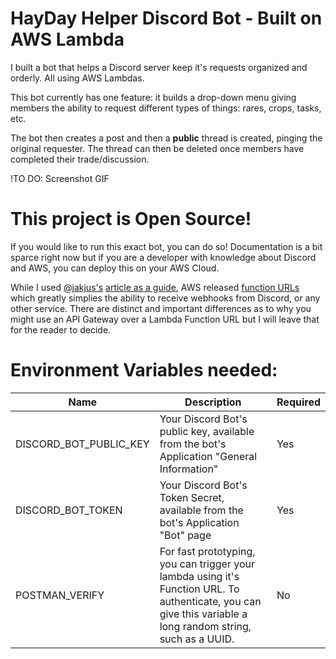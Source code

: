 # HayDay Helper Discord Bot - Built on AWS Lambda

I built a bot that helps a Discord server keep it's requests organized and orderly.  All using AWS Lambdas.

This bot currently has one feature: it builds a drop-down menu giving members the ability to request different types of things: rares, crops, tasks, etc.

The bot then creates a post and then a **public** thread is created, pinging the original requester.  The thread can then be deleted once members have completed their trade/discussion.

!TO DO: Screenshot GIF

# This project is Open Source!

If you would like to run this exact bot, you can do so!  Documentation is a bit sparce right now but if you are a developer with knowledge about Discord and AWS, you can deploy this on your AWS Cloud.

While I used [@jakjus's](https://github.com/jakjus) [article as a guide](https://betterprogramming.pub/build-a-discord-bot-with-aws-lambda-api-gateway-cc1cff750292), AWS released [function URLs](https://aws.amazon.com/blogs/aws/announcing-aws-lambda-function-urls-built-in-https-endpoints-for-single-function-microservices/) which greatly simplies the ability to receive webhooks from Discord, or any other service.  There are distinct and important differences as to why you might use an API Gateway over a Lambda Function URL but I will leave that for the reader to decide.

# Environment Variables needed:

| Name | Description | Required |
|------|-------------|----------|
| DISCORD_BOT_PUBLIC_KEY | Your Discord Bot's public key, available from the bot's Application "General Information" | Yes |
| DISCORD_BOT_TOKEN	| Your Discord Bot's Token Secret, available from the bot's Application "Bot" page | Yes |
| POSTMAN_VERIFY | For fast prototyping, you can trigger your lambda using it's Function URL.  To authenticate, you can give this variable a long random string, such as a UUID. | No |

